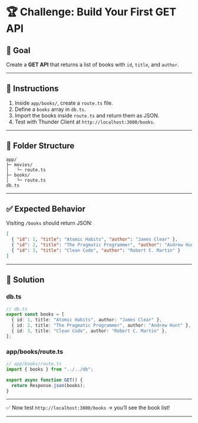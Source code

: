 # 🏆 Challenge: Build Your First GET API

## 🎯 Goal

Create a **GET API** that returns a list of books with `id`, `title`, and `author`.

---

## 📝 Instructions

1. Inside `app/books/`, create a `route.ts` file.
2. Define a `books` array in `db.ts`.
3. Import the books inside `route.ts` and return them as JSON.
4. Test with Thunder Client at `http://localhost:3000/books`.

---

## 📂 Folder Structure

```
app/
├─ movies/
│   └─ route.ts
├─ books/
│   └─ route.ts
db.ts
```

---

## ✅ Expected Behavior

Visiting `/books` should return JSON:

```json
[
  { "id": 1, "title": "Atomic Habits", "author": "James Clear" },
  { "id": 2, "title": "The Pragmatic Programmer", "author": "Andrew Hunt" },
  { "id": 3, "title": "Clean Code", "author": "Robert C. Martin" }
]
```

---

## 📝 Solution

### db.ts

```ts
// db.ts
export const books = [
  { id: 1, title: "Atomic Habits", author: "James Clear" },
  { id: 2, title: "The Pragmatic Programmer", author: "Andrew Hunt" },
  { id: 3, title: "Clean Code", author: "Robert C. Martin" },
];
```

### app/books/route.ts

```ts
// app/books/route.ts
import { books } from "../../db";

export async function GET() {
  return Response.json(books);
}
```

---

✅ Now test `http://localhost:3000/books` → you’ll see the book list!

---

